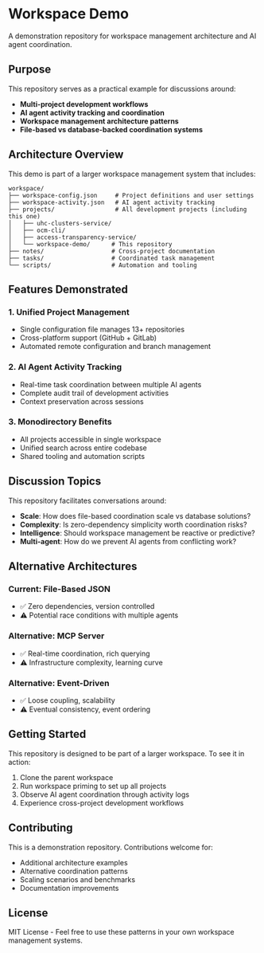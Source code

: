 # Workspace Demo

A demonstration repository for workspace management architecture and AI agent coordination.

## Purpose

This repository serves as a practical example for discussions around:

- **Multi-project development workflows**
- **AI agent activity tracking and coordination** 
- **Workspace management architecture patterns**
- **File-based vs database-backed coordination systems**

## Architecture Overview

This demo is part of a larger workspace management system that includes:

```
workspace/
├── workspace-config.json     # Project definitions and user settings
├── workspace-activity.json   # AI agent activity tracking
├── projects/                 # All development projects (including this one)
│   ├── uhc-clusters-service/
│   ├── ocm-cli/
│   ├── access-transparency-service/
│   └── workspace-demo/      # This repository
├── notes/                   # Cross-project documentation
├── tasks/                   # Coordinated task management
└── scripts/                 # Automation and tooling
```

## Features Demonstrated

### 1. **Unified Project Management**
- Single configuration file manages 13+ repositories
- Cross-platform support (GitHub + GitLab)
- Automated remote configuration and branch management

### 2. **AI Agent Activity Tracking**
- Real-time task coordination between multiple AI agents
- Complete audit trail of development activities
- Context preservation across sessions

### 3. **Monodirectory Benefits**
- All projects accessible in single workspace
- Unified search across entire codebase
- Shared tooling and automation scripts

## Discussion Topics

This repository facilitates conversations around:

- **Scale**: How does file-based coordination scale vs database solutions?
- **Complexity**: Is zero-dependency simplicity worth coordination risks?
- **Intelligence**: Should workspace management be reactive or predictive?
- **Multi-agent**: How do we prevent AI agents from conflicting work?

## Alternative Architectures

### Current: File-Based JSON
- ✅ Zero dependencies, version controlled
- ⚠️ Potential race conditions with multiple agents

### Alternative: MCP Server
- ✅ Real-time coordination, rich querying
- ⚠️ Infrastructure complexity, learning curve

### Alternative: Event-Driven
- ✅ Loose coupling, scalability
- ⚠️ Eventual consistency, event ordering

## Getting Started

This repository is designed to be part of a larger workspace. To see it in action:

1. Clone the parent workspace
2. Run workspace priming to set up all projects
3. Observe AI agent coordination through activity logs
4. Experience cross-project development workflows

## Contributing

This is a demonstration repository. Contributions welcome for:
- Additional architecture examples
- Alternative coordination patterns  
- Scaling scenarios and benchmarks
- Documentation improvements

## License

MIT License - Feel free to use these patterns in your own workspace management systems.